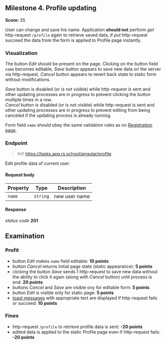 ## Milestone 4. Profile updating

**Score:** 55

User can change and save his name. Application **should not** perform _get_ http-request `/profile`
again to retrieve saved data, if _put_ http-request succeed the data from the form is applied to
Profile page instantly.

### Visualization

The button _Edit_ should be present on the page. Clicking on the button field `name` becomes
editable, _Save_ button appears to save new data on the server via http-request, _Cancel_ button
appears to revert back state to static form without modifications.

_Save_ button is disabled (or is not visible) while http-request is sent and other updating
processes are in progress to prevent clicking the button multiple times in a row.  
_Cancel_ button is disabled (or is not visible) while http-request is sent and other updating
processes are in progress to prevent editing from being canceled if the updating process is already
running.

Form field `name` should obey the same validation rules as
on [Registration page](./milestone_1.registration.md).

### Endpoint

> `PUT` https://tasks.app.rs.school/angular/profile

Edit profile data of current user.

#### Request body

| Property | Type     | Description   |
| -------- | -------- | ------------- |
| `name`   | `string` | new user name |

#### Response

_status code_ **201**

## Examination

### Profit

- button _Edit_ makes `name` field editable: **10 points**
- button _Cancel_ returns initial page state (static appearance): **5 points**
- clicking the button _Save_ sends 1 http-request to save new data without the ability to click it
  again (along with _Cancel_ button) until process is end: **20 points**
- buttons _Cancel_ and _Save_ are visible ony for editable form: **5 points**
- button _Edit_ is visible only for static page: **5 points**
- [toast messages](../README.md#toast) with appropriate text are displayed if http-request fails or
  succeed: **10 points**

### Fines

- http-request `/profile` to retrieve profile data is sent: **-20 points**
- edited data is applied to the static Profile page even if http-request fails: **-20 points**
